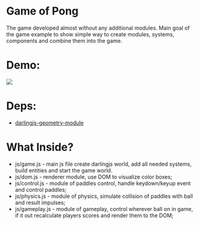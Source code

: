 Game of Pong
============

The game developed almost without any additional modules. Main goal of the game example
to show simple way to create modules, systems, components and combine them into the game.

# Demo: 
[![](https://lh5.googleusercontent.com/-80qp7uh3EZM/UfUXEVNq6TI/AAAAAAAAfoo/twveW1uDI2A/s0/2013-07-28_15-05-19.png)](http://darlingjs.github.io/games/game-of-pong/)

# Deps: 
* [darlingjs-geometry-module](https://github.com/darlingjs/darlingjs-geometry-module)

# What Inside?

* js/game.js - main js file create darlingjs world, add all needed systems, build entities and start the game world.
* js/dom.js - renderer module, use DOM to visualize color boxes;
* js/control.js - module of paddles control, handle keydown/keyup event and control paddles;
* js/physics.js - module of physics, simulate collision of paddles with ball and result impulses;
* js/gameplay.js - module of gameplay, control wherever ball on in game, if it out recalculate players scores and render them to the DOM;
